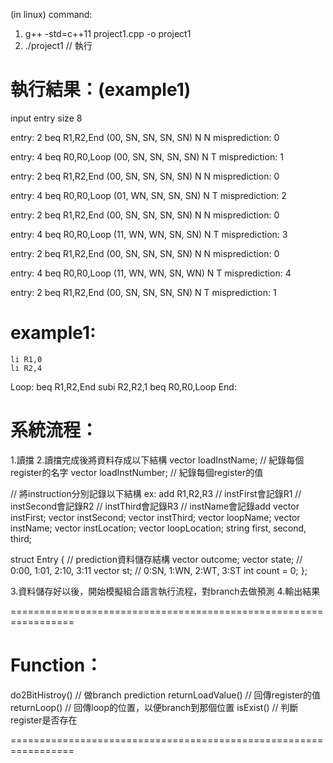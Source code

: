 (in linux)
command:
1. g++ -std=c++11 project1.cpp -o project1
2. ./project1 // 執行

執行結果：(example1)
=================================================================

input entry size
8

entry: 2        beq R1,R2,End
(00, SN, SN, SN, SN) N N                misprediction: 0

entry: 4        beq R0,R0,Loop
(00, SN, SN, SN, SN) N T                misprediction: 1

entry: 2        beq R1,R2,End
(00, SN, SN, SN, SN) N N                misprediction: 0

entry: 4        beq R0,R0,Loop
(01, WN, SN, SN, SN) N T                misprediction: 2

entry: 2        beq R1,R2,End
(00, SN, SN, SN, SN) N N                misprediction: 0

entry: 4        beq R0,R0,Loop
(11, WN, WN, SN, SN) N T                misprediction: 3

entry: 2        beq R1,R2,End
(00, SN, SN, SN, SN) N N                misprediction: 0

entry: 4        beq R0,R0,Loop
(11, WN, WN, SN, WN) N T                misprediction: 4

entry: 2        beq R1,R2,End
(00, SN, SN, SN, SN) N T                misprediction: 1

example1:
=================================================================
	li R1,0
	li R2,4
Loop:
	beq R1,R2,End
	subi R2,R2,1
	beq R0,R0,Loop
End:

系統流程：
=================================================================

1.讀擋
2.讀擋完成後將資料存成以下結構
vector<string> loadInstName; // 紀錄每個register的名字
vector<int> loadInstNumber; // 紀錄每個register的值

// 將instruction分別記錄以下結構 ex: add R1,R2,R3
// instFirst會記錄R1
// instSecond會記錄R2
// instThird會記錄R3
// instName會記錄add
vector<string> instFirst;
vector<string> instSecond;
vector<string> instThird;
vector<string> loopName;
vector<string> instName;
vector<int> instLocation;
vector<int> loopLocation;
string first, second, third;
	
struct Entry { // prediction資料儲存結構
	vector<int> outcome;
	vector<int> state; // 0:00, 1:01, 2:10, 3:11
	vector<int> st; // 0:SN, 1:WN, 2:WT, 3:ST
	int count = 0;
};

3.資料儲存好以後，開始模擬組合語言執行流程，對branch去做預測
4.輸出結果

=================================================================

Function：
=================================================================

do2BitHistroy() // 做branch prediction
returnLoadValue() // 回傳register的值
returnLoop() // 回傳loop的位置，以便branch到那個位置
isExist() // 判斷register是否存在

=================================================================

